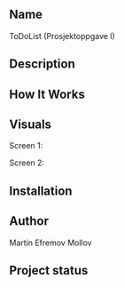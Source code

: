 ## Name

ToDoList (Prosjektoppgave I)

## Description



## How It Works



## Visuals

Screen 1:



Screen 2:



## Installation



## Author

Martin Efremov Mollov

## Project status


